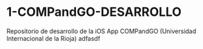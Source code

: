 # 1-COMPandGO-DESARROLLO
Repositorio de desarrollo de la iOS App COMPandGO (Universidad Internacional de la Rioja)
adfasdf
